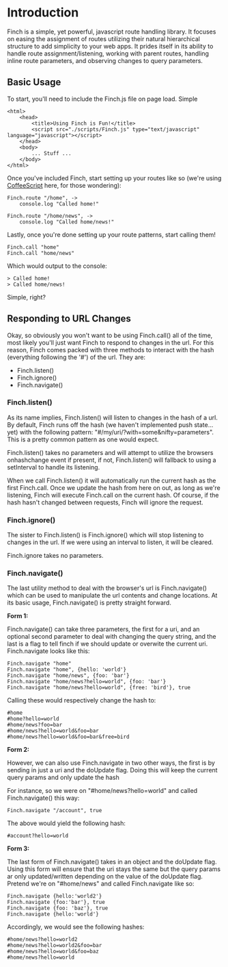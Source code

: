 # Introduction
Finch is a simple, yet powerful, javascript route handling library.  It focuses on easing the assignment of routes utilizing their natural hierarchical structure to add simplicity to your web apps.  It prides itself in its ability to handle route assignment/listening, working with parent routes, handling inline route parameters, and observing changes to query parameters.

## Basic Usage
To start, you'll need to include the Finch.js file on page load. Simple

	<html>
		<head>
			<title>Using Finch is Fun!</title>
			<script src="./scripts/Finch.js" type="text/javascript" language="javascript"></script>
		</head>
		<body>
			... Stuff ...
		</body>
	</html>

Once you've included Finch, start setting up your routes like so (we're using [CoffeeScript](http://coffeescript.org/) here, for those wondering):

	Finch.route "/home", ->
		console.log "Called home!"

	Finch.route "/home/news", ->
		console.log "Called home/news!"

Lastly, once you're done setting up your route patterns, start calling them!

	Finch.call "home"
	Finch.call "home/news"

Which would output to the console:

	> Called home!
	> Called home/news!

Simple, right?

## Responding to URL Changes

Okay, so obviously you won't want to be using Finch.call() all of the time, most likely you'll just want Finch to respond to changes in the url.  For this reason, Finch comes packed with three methods to interact with the hash (everything following the '#') of the url.  They are:

* Finch.listen()
* Finch.ignore()
* Finch.navigate()

### Finch.listen()
As its name implies, Finch.listen() will listen to changes in the hash of a url.  By default, Finch runs off the hash (we haven't implemented push state... yet) with the following pattern: "#/my/uri/?with=some&nifty=parameters".  This is a pretty common pattern as one would expect.

Finch.listen() takes no parameters and will attempt to utilize the browsers onhashchange event if present, if not, Finch.listen() will fallback to using a setInterval to handle its listening.

When we call Finch.listen() it will automatically run the current hash as the first Finch.call. Once we update the hash from here on out, as long as we're listening, Finch will execute Finch.call on the current hash. Of course, if the hash hasn't changed between requests, Finch will ignore the request.  

### Finch.ignore()
The sister to Finch.listen() is Finch.ignore() which will stop listening to changes in the url.  If we were using an interval to listen, it will be cleared.

Finch.ignore takes no parameters.

### Finch.navigate()
The last utility method to deal with the browser's url is Finch.navigate() which can be used to manipulate the url contents and change locations.  At its basic usage, Finch.navigate() is pretty straight forward.  

**Form 1:**

Finch.navigate() can take three parameters, the first for a uri, and an optional second parameter to deal with changing the query string, and the last is a flag to tell finch if we should update or overwite the current uri.  Finch.navigate looks like this:

	Finch.navigate "home"
	Finch.navigate "home", {hello: 'world'}
	Finch.navigate "home/news", {foo: 'bar'}
	Finch.navigate "home/news?hello=world", {foo: 'bar'}
	Finch.navigate "home/news?hello=world", {free: 'bird'}, true


Calling these would respectively change the hash to:

	#home
	#home?hello=world
	#home/news?foo=bar
	#home/news?hello=world&foo=bar
	#home/news?hello=world&foo=bar&free=bird

**Form 2:**

However, we can also use Finch.navigate in two other ways, the first is by sending in just a uri and the doUpdate flag.  Doing this will keep the current query params and only update the hash

For instance, so we were on "#home/news?hello=world" and called Finch.navigate() this way:

	Finch.navigate "/account", true

The above would yield the following hash:

	#account?hello=world

**Form 3:**

The last form of Finch.navigate() takes in an object and the doUpdate flag.  Using this form will ensure that the uri stays the same but the query params ar only updated/written depending on the value of the doUpdate flag.  Pretend we're on "#home/news" and called Finch.navigate like so:

	Finch.navigate {hello:'world2'}
	Finch.navigate {foo:'bar'}, true
	Finch.navigate {foo: 'baz'}, true
	Finch.navigate {hello:'world'}

Accordingly, we would see the following hashes:

	#home/news?hello=world2
	#home/news?hello=world2&foo=bar
	#home/news?hello=world&foo=baz
	#home/news?hello=world